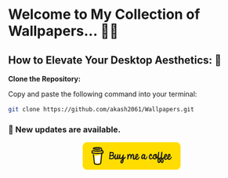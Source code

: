 # Welcome to My Collection of Wallpapers... 💫🌌

## How to Elevate Your Desktop Aesthetics: 🖤

 **Clone the Repository:**
 
   Copy and paste the following command into your terminal:
   ```bash
   git clone https://github.com/akash2061/Wallpapers.git
   ```
### 🚀 New updates are available.

<p align="center">
    <a href="https://www.buymeacoffee.com/akash2061"><img width="200" src="https://github.com/akash2061/akash2061/blob/main/icons/bmc-button.png" /></a>
</p>
